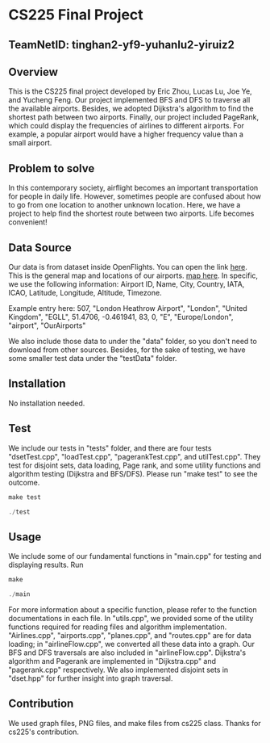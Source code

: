 # CS225 Final Project
## TeamNetID: tinghan2-yf9-yuhanlu2-yiruiz2

## Overview
This is the CS225 final project developed by Eric Zhou, Lucas Lu, Joe Ye, and Yucheng Feng. Our project implemented BFS and DFS to traverse all the available airports. Besides, we adopted Dijkstra's algorithm to find the shortest path between two airports. Finally, our project included PageRank, which could display the frequencies of airlines to different airports. For example, a popular airport would have a higher frequency value than a small airport. 

## Problem to solve
In this contemporary society, airflight becomes an important transportation for people in daily life. However, sometimes people are confused about how to go from one location to another unknown location. Here, we have a project to help find the shortest route between two airports. Life becomes convenient!

## Data Source
Our data is from dataset inside OpenFlights. You can open the link [here](https://openflights.org/data.html). This is the general map and locations of our airports. [map here](https://openflights.org/demo/openflights-apdb-2048.png). In specific, we use the following information: Airport ID, Name, City, Country, IATA, ICAO, Latitude, Longitude, Altitude, Timezone.

Example entry here: 507, "London Heathrow Airport", "London", "United Kingdom", "EGLL", 51.4706, -0.461941, 83, 0, "E", "Europe/London", "airport", "OurAirports"

We also include those data to under the "data" folder, so you don't need to download from other sources. Besides, for the sake of testing, we have some smaller test data under the "testData" folder.

## Installation
No installation needed.

## Test
We include our tests in "tests" folder, and there are four tests "dsetTest.cpp", "loadTest.cpp", "pagerankTest.cpp", and utilTest.cpp". They test for disjoint sets, data loading, Page rank, and some utility functions and algorithm testing (Dijkstra and BFS/DFS).
Please run "make test" to see the outcome.
```cpp
make test
```
```cpp
./test
```

## Usage
We include some of our fundamental functions in "main.cpp" for testing and
displaying results. 
Run
```cpp
make
```
```cpp
./main
```
For more information about a specific function, please refer to the function documentations in each file. In "utils.cpp", we provided some of the utility functions required for reading files and algorithm implementation. "Airlines.cpp", "airports.cpp", "planes.cpp", and "routes.cpp" are for data loading; in "airlineFlow.cpp", we converted all these data into a graph. Our BFS and DFS traversals are also included in "airlineFlow.cpp". Dijkstra's algorithm and Pagerank are implemented in "Dijkstra.cpp" and "pagerank.cpp" respectively. We also implemented disjoint sets in "dset.hpp" for further insight into graph traversal.

## Contribution
We used graph files, PNG files, and make files from cs225 class. Thanks for cs225's contribution.
